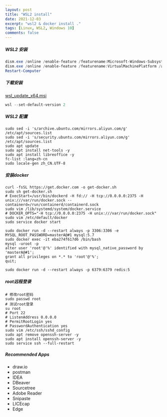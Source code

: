 ```yaml
---
layout: post
title: "WSL2 install"
date: 2021-12-03
excerpt: "wsl2 & docker install ."
tags: [Linux, WSL2, Windows 10]
comments: false
---
```


##### WSL2 安装

```powershell
dism.exe /online /enable-feature /featurename:Microsoft-Windows-Subsystem-Linux /all /norestart
dism.exe /online /enable-feature /featurename:VirtualMachinePlatform /all /norestart
Restart-Computer
```

##### 下载安装

[wsl_update_x64.msi](https://wslstorestorage.blob.core.windows.net/wslblob/wsl_update_x64.msi)

```powershell
wsl --set-default-version 2
```

##### WSL2 配置

```shell
sudo sed -i 's/archive.ubuntu.com/mirrors.aliyun.com/g' /etc/apt/sources.list
sudo sed -i 's/security.ubuntu.com/mirrors.aliyun.com/g' /etc/apt/sources.list
sudo apt update
sudo apt install net-tools -y
sudo apt install libreoffice -y
fc-list :lang=zh-cn
sudo locale-gen zh_CN.UTF-8
```

##### 安装docker

```shell
curl -fsSL https://get.docker.com -o get-docker.sh
sudo sh get-docker.sh
# ExecStart=/usr/bin/dockerd -H fd:// -H tcp://0.0.0.0:2375 -H unix:///var/run/docker.sock --containerd=/run/containerd/containerd.sock
sudo vim /lib/systemd/system/docker.service
# DOCKER_OPTS="-H tcp://0.0.0.0:2375 -H unix:///var/run/docker.sock"
sudo vim /etc/default/docker
sudo service docker start

sudo docker run -d --restart always -p 3306:3306 -e MYSQL_ROOT_PASSWORD=masterA@#1 mysql:5.7
sudo docker exec -it eba274f617d6 /bin/bash
mysql -uroot -p
alter user 'root'@'%' identified with mysql_native_password by 'masterA@#1';
grant all privileges on *.* to 'root'@'%';
quit;

sudo docker run -d --restart always -p 6379:6379 redis:5
```

##### root远程登录
```shell
# 修改root密码
sudo passwd root
# 测试root登录
su root
# Port 22
# ListenAddress 0.0.0.0
# PermitRootLogin yes
# PasswordAuthentication yes
sudo vim /etc/ssh/sshd_config
sudo apt remove openssh-server -y
sudo apt install openssh-server -y
sudo service ssh --full-restart
```

##### Recommended Apps
- draw.io
- postman
- IDEA
- DBeaver
- Sourcetree
- Adobe Reader
- Snipaste
- LICEcap
- Edge
